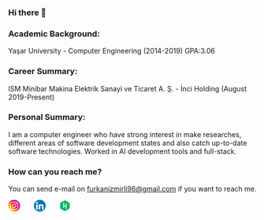 ### Hi there 👋

### Academic Background:
Yaşar University - Computer Engineering (2014-2019) GPA:3.06
### Career Summary:
ISM Minibar Makina Elektrik Sanayi ve Ticaret A. Ş. - İnci Holding (August 2019-Present)
### Personal Summary:
I am a computer engineer who have strong interest in make researches, different areas of software development states and also catch up-to-date software technologies. Worked in AI development tools and full-stack.
<br>
### How can you reach me?
You can send e-mail on furkanizmirli96@gmail.com if you want to reach me.

<p>
  
[![instagram][1.1]][1] &nbsp; &nbsp; &nbsp;
[![linkedin][2.1]][2] &nbsp; &nbsp; &nbsp;
[![hackerrank][3.1]][3] &nbsp; &nbsp; &nbsp;

</p>

[1.1]: ./icons/instagram.png
[2.1]: ./icons/linkedin.png
[3.1]: ./icons/hackerrank.png

[1]: https://www.instagram.com/furkanizmirli_
[2]: https://www.linkedin.com/in/furkanizmirli/
[3]: https://www.hackerrank.com/furkanizmirli96

<!--
**furkanizmirli96/furkanizmirli96** is a ✨ _special_ ✨ repository because its `README.md` (this file) appears on your GitHub profile.

Here are some ideas to get you started:

- 🔭 I’m currently working on ...
- 🌱 I’m currently learning ...
- 👯 I’m looking to collaborate on ...
- 🤔 I’m looking for help with ...
- 💬 Ask me about ...
- 📫 How to reach me: ...
- 😄 Pronouns: ...
- ⚡ Fun fact: ...
-->
